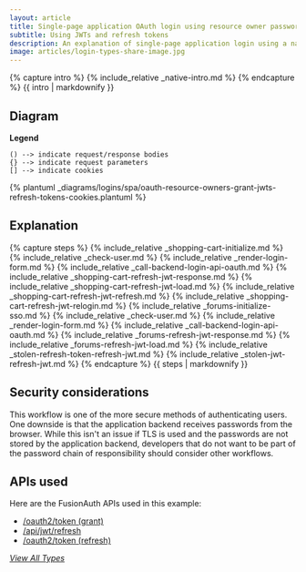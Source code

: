 ```yaml
---
layout: article
title: Single-page application OAuth login using resource owner password credentials grant
subtitle: Using JWTs and refresh tokens
description: An explanation of single-page application login using a native login form that submits to the application backend and uses JWTs and refresh tokens in cookies
image: articles/login-types-share-image.jpg
---
```


{% capture intro %}
{% include_relative _native-intro.md %}
{% endcapture %}
{{ intro | markdownify }}

## Diagram

**Legend**

```text
() --> indicate request/response bodies
{} --> indicate request parameters
[] --> indicate cookies
```

{% plantuml _diagrams/logins/spa/oauth-resource-owners-grant-jwts-refresh-tokens-cookies.plantuml %}

## Explanation

{% capture steps %}
{% include_relative _shopping-cart-initialize.md %}
{% include_relative _check-user.md %}
{% include_relative _render-login-form.md %}
{% include_relative _call-backend-login-api-oauth.md %}
{% include_relative _shopping-cart-refresh-jwt-response.md %}
{% include_relative _shopping-cart-refresh-jwt-load.md %}
{% include_relative _shopping-cart-refresh-jwt-refresh.md %}
{% include_relative _shopping-cart-refresh-jwt-relogin.md %}
{% include_relative _forums-initialize-sso.md %}
{% include_relative _check-user.md %}
{% include_relative _render-login-form.md %}
{% include_relative _call-backend-login-api-oauth.md %}
{% include_relative _forums-refresh-jwt-response.md %}
{% include_relative _forums-refresh-jwt-load.md %}
{% include_relative _stolen-refresh-token-refresh-jwt.md %}
{% include_relative _stolen-jwt-refresh-jwt.md %}
{% endcapture %}
{{ steps | markdownify }}

## Security considerations

This workflow is one of the more secure methods of authenticating users. One downside is that the application backend receives passwords from the browser. While this isn't an issue if TLS is used and the passwords are not stored by the application backend, developers that do not want to be part of the password chain of responsibility should consider other workflows.

## APIs used

Here are the FusionAuth APIs used in this example:

* [/oauth2/token (grant)](/docs/v1/tech/oauth/endpoints#resource-owner-credentials-grant-request)
* [/api/jwt/refresh](/docs/v1/tech/apis/jwt#refresh-a-jwt)
* [/oauth2/token (refresh)](/docs/v1/tech/oauth/endpoints#refresh-token-grant-request)

[_View All Types_](/articles/logins/types-of-logins)

